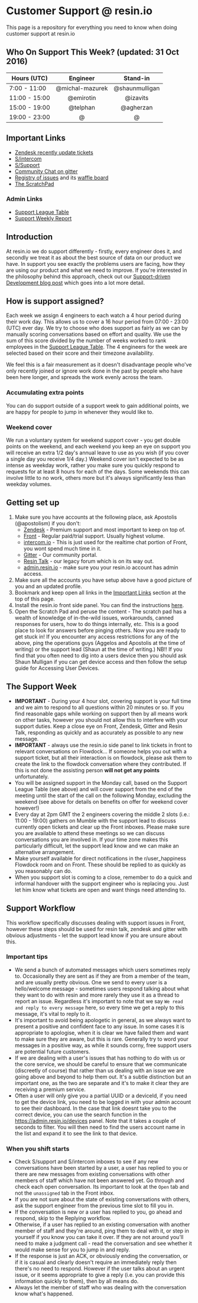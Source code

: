 # Customer Support @ resin.io

This page is a repository for everything you need to know when doing customer support at resin.io

## Who On Support This Week? (updated: 31 Oct 2016)
|Hours (UTC)   | Engineer       | Stand-in |
|--------------|:--------------:|:--------:|
|7:00 - 11:00  | @michal-mazurek   | @shaunmulligan |
|11:00 - 15:00 | @emirotin    |@izavits |
|15:00 - 19:00 | @telphan | @agherzan |
|19:00 - 23:00 | @ | @ |


## Important Links
* [Zendesk recently update tickets](https://resin.zendesk.com/agent/filters/69240918)
* [S/intercom](https://app.frontapp.com/inboxes/shared/intercom/open/latest)
* [S/Support](https://app.frontapp.com/inboxes/shared/support/open/121516198)
* [Community Chat on gitter](https://gitter.im/resin-io/chat)
* [Registry of issues](https://github.com/resin-io/hq/issues) and its [waffle board](https://waffle.io/resin-io/hq)
* [The ScratchPad](https://resinio.atlassian.net/wiki/display/RES/Scratch+Pad)

### Admin Links
* [Support League Table](https://docs.google.com/spreadsheets/d/1SUMuvULnDWc1kOeEtbuZXahyA_8SPKcLOCwkRhia1Wo)
* [Support Weekly Report](https://docs.google.com/spreadsheets/d/1oR9vCO_qRA55hIsX_-hW62yHlM_oC4uJhXHByakDpes/edit#gid=0)

## Introduction
At resin.io we do support differently - firstly, every engineer does it, and secondly we treat it as about the best source of data on our product we have. In support you see exactly the problems users are facing, how they are using our product and what we need to improve.
If you're interested in the philosophy behind this approach, check out our [Support-driven Development blog post](https://resin.io/blog/support-driven-development/) which goes into a lot more detail.

## How is support assigned?
Each week we assign 4 engineers to each watch a 4 hour period during their work day. This allows us to cover a 16 hour period from 07:00 - 23:00 (UTC) ever day.
We try to choose who does support as fairly as we can by manually scoring conversations based on effort and quality. We use the sum of this score divided by the number of weeks worked to rank employees in the [Support League Table](https://docs.google.com/spreadsheets/d/1SUMuvULnDWc1kOeEtbuZXahyA_8SPKcLOCwkRhia1Wo). The 4 engineers for the week are selected based on their score and their timezone availability.

We feel this is a fair measurement as it doesn't disadvantage people who've only recently joined or ignore work done in the past by people who have been here longer, and spreads the work evenly across the team.

### Accumulating extra points
You can do support outside of a support week to gain additional points, we are happy for people to jump in whenever they would like to.

### Weekend cover
We run a voluntary system for weekend support cover - you get double points on the weekend, and each weekend you keep an eye on support you will receive an extra 1/2 day's annual leave to use as you wish (if you cover a single day you receive 1/4 day.)
Weekend cover isn't expected to be as intense as weekday work, rather you make sure you quickly respond to requests for at least 8 hours for each of the days. Some weekends this can involve little to no work, others more but it's always significantly less than weekday volumes.

## Getting set up
1. Make sure you have accounts at the following place, ask Apostolis (@apostolism) if you don't:
    * [Zendesk](https://resin.zendesk.com/agent/filters/69240918) - Premium support and most important to keep on top of. 
    * [Front](https://app.frontapp.com/inboxes/shared/intercom/open/latest) - Regular paid/trial support. Usually highest volume.
    * [intercom.io](https://intercom.io) - This is just used for the realtime chat portion of Front, you wont spend much time in it. 
    * [Gitter](https://gitter.im/resin-io/chat) - Our community portal.
    * [Resin Talk](https://talk.resin.io) - our legacy forum which is on its way out.
    * [admin.resin.io](https://admin.resin.io) - make sure you your resin.io account has admin access.
2. Make sure all the accounts you have setup above have a good picture of you and an updated profile.
3. Bookmark and keep open all links in the [Important Links](#important-links) section at the top of this page.
4. Install the resin.io front side panel. You can find the instructions [here](https://github.com/resin-io/hq/wiki/Using-Front#resinio-frontapp-side-bar).
5. Open the Scratch Pad and peruse the content - The scratch pad has a wealth of knowledge of in-the-wild issues, workarounds, canned responses for users, how to do things internally, etc. This is a good place to look for answers before pinging others.
Now you are ready to get stuck in! If you encounter any access restrictions for any of the above, ping the operations guys (Aggelos and Apostolis at the time of writing) or the support lead (Shaun at the time of writing.)
NB!! If you find that you often need to dig into a users device then you should ask Shaun Mulligan if you can get device access and then follow the setup guide for Accessing User Devices.

## The Support Week
* **IMPORTANT** - During your 4 hour slot, covering support is your full time and we aim to respond to all questions within 20 minutes or so. If you find reasonable gaps while working on support then by all means work on other tasks, however you should not allow this to interfere with your support duties. Keep a close eye on Front, Zendesk, Gitter and Resin Talk, responding as quickly and as accurately as possible to any new message.
* **IMPORTANT** - always use the resin.io side panel to link tickets in front  to relevant conversations on Flowdock... If someone helps you out with a support ticket, but all their interaction is on flowdock, please ask them to create the link to the flowdock conversation where they contributed. If this is not done the assisting person **will not get any points** unfortunately. 
* You will be assigned support in the Monday call, based on the Support League Table (see above) and will cover support from the end of the meeting until the start of the call on the following Monday, excluding the weekend (see above for details on benefits on offer for weekend cover however!)
* Every day at 2pm GMT the 2 engineers covering the middle 2 slots (i.e.: 11:00 - 19:00) gathers on Mumble with the support lead to discuss currently open tickets and clear up the Front inboxes. Please make sure you are available to attend these meetings so we can discuss conversations you are involved in. If your time zone makes this particularly difficult, let the support lead know and we can make an alternative arrangement.
* Make yourself available for direct notifications in the r/user_happiness Flowdock room and on Front. These should be replied to as quickly as you reasonably can do.
* When you support slot is coming to a close, remember to do a quick and informal handover with the support engineer who is replacing you. Just let him know what tickets are open and want things need attending to.

## Support Workflow
This workflow specifically discusses dealing with support issues in Front, however these steps should be used for resin talk, zendesk and gitter with obvious adjustments - let the support lead know if you are unsure about this.

### Important tips
* We send a bunch of automated messages which users sometimes reply to. Occasionally they are sent as if they are from a member of the team, and are usually pretty obvious. One we send to every user is a hello/welcome message - sometimes users respond talking about what they want to do with resin and more rarely they use it as a thread to report an issue. Regardless it's important to note that we say `We read and reply to every message` here, so every time we get a reply to this message, it's vital to reply to it.
* It's important to avoid being apologetic in general, as we always want to present a positive and confident face to any issue. In some cases it is appropriate to apologise, when it is clear we have failed them and want to make sure they are aware, but this is rare. Generally try to word your messages in a positive way, as while it sounds corny, free support users are potential future customers.
* If we are dealing with a user's issues that has nothing to do with us or the core service, we should be careful to ensure that we communicate (discreetly of course) that rather than us dealing with an issue we are going above and beyond to help them out. It's a subtle distinction but an important one, as the two are separate and it's to make it clear they are receiving a premium service.
* Often a user will only give you a partial UUID or a deviceId, if you need to get the device link, you need to be logged in with your admin account to see their dashboard. In the case that link doesnt take you to the correct device, you can use the search function in the https://admin.resin.io/devices panel. Note that it takes a couple of seconds to filter. You will then need to find the users account name in the list and expand it to see the link to that device.

### When you shift starts
* Check S/support and S/intercom inboxes to see if any new conversations have been started by a user, a user has replied to you or there are new messages from existing conversations with other members of staff which have not been answered yet. Go through and check each open conversation. Its important to look at the `Open` tab and not the `unassigned` tab in the Front inbox.
* If you are not sure about the state of existing conversations with others, ask the support engineer from the previous time slot to fill you in.
* If the conversation is new or a user has replied to you, go ahead and respond, skip to the Replying workflow.
* Otherwise, if a user has replied to an existing conversation with another member of staff and they're around, ping them to deal with it, or step in yourself if you know you can take it over. If they are not around you'll need to make a judgment call - read the conversation and see whether it would make sense for you to jump in and reply.
* If the response is just an ACK, or obviously ending the conversation, or if it is casual and clearly doesn't require an immediately reply then there's no need to respond. However if the user talks about an urgent issue, or it seems appropriate to give a reply (i.e. you can provide this information quickly to them), then by all means do.
* Always let the member of staff who was dealing with the conversation know what's happened.

